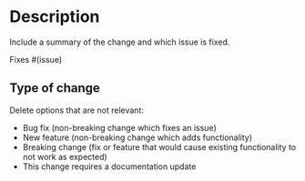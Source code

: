# Description

Include a summary of the change and which issue is fixed.

Fixes #(issue)

## Type of change

Delete options that are not relevant:

- Bug fix (non-breaking change which fixes an issue)
- New feature (non-breaking change which adds functionality)
- Breaking change (fix or feature that would cause existing functionality to not work as expected)
- This change requires a documentation update
